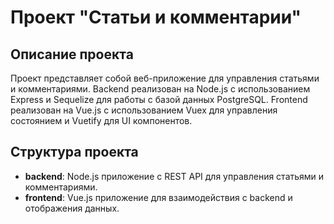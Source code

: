 # Проект "Статьи и комментарии"

## Описание проекта

Проект представляет собой веб-приложение для управления статьями и комментариями. Backend реализован на Node.js с использованием Express и Sequelize для работы с базой данных PostgreSQL. Frontend реализован на Vue.js с использованием Vuex для управления состоянием и Vuetify для UI компонентов.

## Структура проекта

- **backend**: Node.js приложение с REST API для управления статьями и комментариями.
- **frontend**: Vue.js приложение для взаимодействия с backend и отображения данных.
